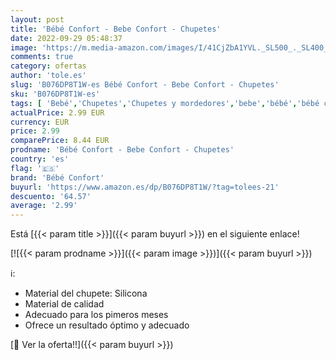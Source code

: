 ```yaml
---
layout: post
title: 'Bébé Confort - Bebe Confort - Chupetes'
date: 2022-09-29 05:48:37
image: 'https://m.media-amazon.com/images/I/41CjZbA1YVL._SL500_._SL400_.jpg'
comments: true
category: ofertas
author: 'tole.es'
slug: 'B076DP8T1W-es Bébé Confort - Bebe Confort - Chupetes'
sku: 'B076DP8T1W-es'
tags: [ 'Bebé','Chupetes','Chupetes y mordedores','bebe','bébé','bébé confort','chupetes','confort','🇪🇸', ]
actualPrice: 2.99 EUR
currency: EUR
price: 2.99
comparePrice: 8.44 EUR
prodname: 'Bébé Confort - Bebe Confort - Chupetes'
country: 'es'
flag: '🇪🇸'
brand: 'Bébé Confort'
buyurl: 'https://www.amazon.es/dp/B076DP8T1W/?tag=tolees-21'
descuento: '64.57'
average: '2.99'
---
```


Está [{{< param title >}}]({{< param buyurl >}}) en el siguiente enlace!

[![{{< param prodname >}}]({{< param image >}})]({{< param buyurl >}})

ℹ️:

- Material del chupete: Silicona
- Material de calidad
- Adecuado para los pimeros meses
- Ofrece un resultado óptimo y adecuado

[🛒 Ver la oferta!!]({{< param buyurl >}})
